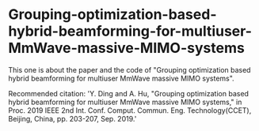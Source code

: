 # Grouping-optimization-based-hybrid-beamforming-for-multiuser-MmWave-massive-MIMO-systems
This one is about the paper and the code of "Grouping optimization based hybrid beamforming for multiuser MmWave massive MIMO systems".

Recommended citation: 'Y. Ding and A. Hu,  "Grouping optimization based hybrid beamforming for multiuser MmWave massive MIMO systems," in Proc. 2019 IEEE 2nd Int. Conf. Comput. Commun. Eng. Technology(CCET), Beijing, China, pp. 203-207, Sep. 2019.'

